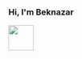 ### Hi, I'm Beknazar
<img src="https://github.com/beknazar-ctrl/beknazar-ctrl/raw/main/assets/76398513/d3df16cf-1f84-41cc-b86a-9e16ee025f9e" width="50px">

